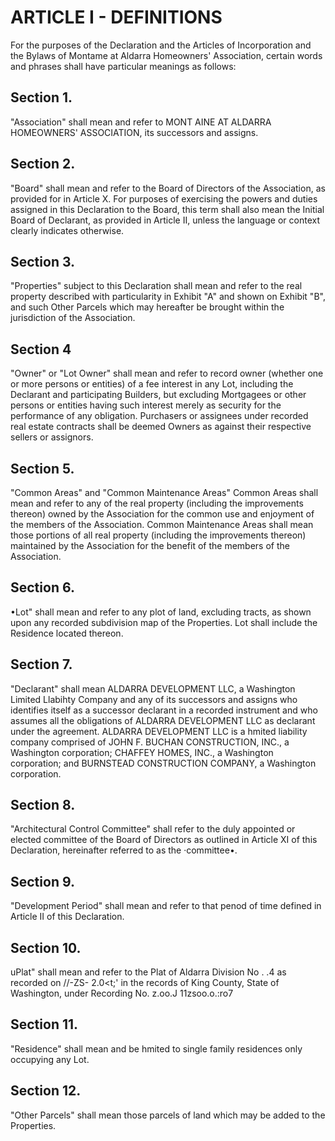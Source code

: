 # ARTICLE I - DEFINITIONS

For the purposes of the Declaration and the Articles of Incorporation and the Bylaws of
Montame at Aldarra Homeowners' Association, certain words and phrases shall have
particular meanings as follows:

## Section 1.

"Association" shall mean and refer to MONT AINE AT ALDARRA
HOMEOWNERS' ASSOCIATION, its successors and assigns.

## Section 2.

"Board" shall mean and refer to the Board of Directors of the
Association, as provided for in Article X. For purposes of exercising the powers and duties
assigned in this Declaration to the Board, this term shall also mean the Initial Board of
Declarant, as provided in Article II, unless the language or context clearly indicates
otherwise.

## Section 3.

"Properties" subject to this Declaration shall mean and refer to the real
property described with particularity in Exhibit "A" and shown on Exhibit "B", and such Other
Parcels which may hereafter be brought within the jurisdiction of the Association.

## Section 4

"Owner" or "Lot Owner" shall mean and refer to record owner (whether
one or more persons or entities) of a fee interest in any Lot, including the Declarant and
participating Builders, but excluding Mortgagees or other persons or entities having such
interest merely as security for the performance of any obligation. Purchasers or assignees
under recorded real estate contracts shall be deemed Owners as against their respective
sellers or assignors.

## Section 5.

"Common Areas" and "Common Maintenance Areas" Common Areas
shall mean and refer to any of the real property (including the improvements thereon) owned
by the Association for the common use and enjoyment of the members of the Association.
Common Maintenance Areas shall mean those portions of all real property (including the
improvements thereon) maintained by the Association for the benefit of the members of the
Association.

## Section 6.

•Lot" shall mean and refer to any plot of land, excluding tracts, as
shown upon any recorded subdivision map of the Properties. Lot shall include the
Residence located thereon.

## Section 7.

"Declarant" shall mean ALDARRA DEVELOPMENT LLC, a
Washington Limited Llabihty Company and any of its successors and assigns who identifies
itself as a successor declarant in a recorded instrument and who assumes all the obligations
of ALDARRA DEVELOPMENT LLC as declarant under the agreement. ALDARRA
DEVELOPMENT LLC is a hmited liability company comprised of JOHN F. BUCHAN
CONSTRUCTION, INC., a Washington corporation; CHAFFEY HOMES, INC., a Washington
corporation; and BURNSTEAD CONSTRUCTION COMPANY, a Washington corporation.

## Section 8.

"Architectural Control Committee" shall refer to the duly appointed or
elected committee of the Board of Directors as outlined in Article XI of this Declaration,
hereinafter referred to as the ·committee•.

## Section 9.

"Development Period" shall mean and refer to that penod of time
defined in Article II of this Declaration.

## Section 10.

uPlat" shall mean and refer to the Plat of Aldarra Division No . .4 as
recorded on //-ZS- 2.0<t;' in the records of King County, State of Washington, under
Recording No. z.oo.J 11zsoo.o.:ro7

## Section 11.

"Residence" shall mean and be hmited to single family residences only
occupying any Lot.

## Section 12.

"Other Parcels" shall mean those parcels of land which may be added
to the Properties.
